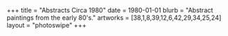 +++
title = "Abstracts Circa 1980"
date = 1980-01-01
blurb = "Abstract paintings from the early 80's."
artworks = [38,1,8,39,12,6,42,29,34,25,24]
layout = "photoswipe"
+++
